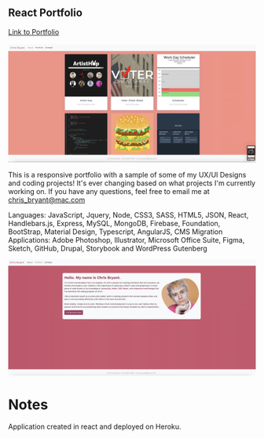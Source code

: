 ## React Portfolio

<a href="https://safe-coast-33367.herokuapp.com/">Link to Portfolio</a>
<br>
<br>
<img src="https://github.com/csbryant/ReactPortfolio/blob/main/public/Assets/Images/UpdatedScreenshot1.png?raw=true" />


This is a responsive portfolio with a sample of some of my UX/UI Designs and coding projects! It's ever changing based on what projects I'm currently working on. If you have any questions, feel free to email me at chris_bryant@mac.com

Languages: JavaScript, Jquery, Node, CSS3, SASS, HTML5, JSON, React, Handlebars.js, Express, MySQL, MongoDB, Firebase, Foundation, BootStrap, Material Design, Typescript, AngularJS, CMS Migration
Applications: Adobe Photoshop, Illustrator, Microsoft Office Suite, Figma, Sketch, GitHub, Drupal, Storybook and WordPress Gutenberg

<img src="https://github.com/csbryant/ReactPortfolio/blob/main/public/Assets/Images/Screenshot2.png?raw=true" />

# Notes

Application created in react and deployed on Heroku.

